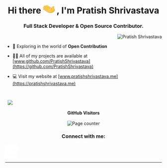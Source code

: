 <h1 align="center">Hi there<img src="https://github.com/nayan1xyz/nayan1xyz/blob/main/hithere.gif" alt="" width="50" height="30" />, I'm Pratish Shrivastava</h1>
<h3 align="center">Full Stack Developer & Open Source Contributor.</h3>


<p>&nbsp;<img align="right" src="https://github-readme-stats.vercel.app/api?username=PratishShrivastava&show_icons=true&locale=en&theme=radical" alt="Pratish Shrivastava" /></p>



- 🌱  Exploring in the world of  **Open Contribution**

- 👨‍💻 All of my projects are available at [www.github.com/PratishShrivastava](https://github.com/PratishShrivastava)

- 💻 Visit my website at [www.pratishshrivastava.me](https://pratishshrivastava.me)

<br>
<p>&nbsp;
<img aline="right" src="https://github-readme-stats.vercel.app/api/top-langs/?username=PratishShrivastava&layout=compact"></img>


<p align="">
  <p align="center">
  <b>GitHub Visitors</b>
  <br>
  <br>
  <img alt="Page counter" src="https://profile-counter.glitch.me/PratishShrivastava/count.svg">
</p>

<h3 align="center">Connect with me:</h3>
<a href="https://www.linkedin.com/in/PratishShrivastava/" target="blank"><img align="" src="https://github.com/nayan1xyz/nayan1xyz/blob/main/linked-removebg-preview.png" alt="Pratish Shrivastava" height="40" width="40" /></a>
</p>

***





